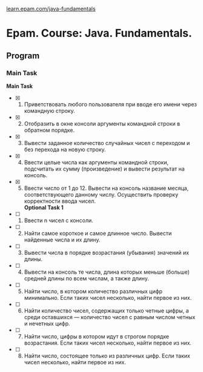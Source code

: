 [learn.epam.com/java-fundamentals](https://learn.epam.com/detailsPage?id=2dc581e5-a788-4737-9730-183dfef41e5f)
# Epam. Course: Java. Fundamentals.
## Program       
### Main Task
**Main Task**    
- [X] 1. Приветствовать любого пользователя при вводе его имени через командную строку.    
- [X] 2. Отобразить в окне консоли аргументы командной строки в обратном порядке.    
- [X] 3. Вывести заданное количество случайных чисел с переходом и без перехода на новую строку.    
- [X] 4. Ввести целые числа как аргументы командной строки, подсчитать их сумму (произведение) и вывести результат на консоль.    
- [X] 5. Ввести число от 1 до 12. Вывести на консоль название месяца, соответствующего данному числу. Осуществить проверку корректности ввода чисел.    
**Optional Task 1**    
- [ ] 1. Ввести n чисел с консоли.
- [ ] 2. Найти самое короткое и самое длинное число. Вывести найденные числа и их длину.
- [ ] 3. Вывести числа в порядке возрастания (убывания) значений их длины.
- [ ] 4. Вывести на консоль те числа, длина которых меньше (больше) средней длины по всем числам, а также длину.
- [ ] 5. Найти число, в котором количество различных цифр минимально. Если таких чисел несколько, найти первое из них.
- [ ] 6. Найти количество чисел, содержащих только четные цифры, а среди оставшихся — количество чисел с равным числом четных и нечетных цифр.
- [ ] 7. Найти число, цифры в котором идут в строгом порядке возрастания. Если таких чисел несколько, найти первое из них.
- [ ] 8. Найти число, состоящее только из различных цифр. Если таких чисел несколько, найти первое из них.
